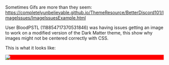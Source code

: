 Sometimes Gifs are more than they seem: https://completelyunbelievable.github.io/ThemeResource/BetterDiscord101/ImageIssues/ImageIssuesExample.html

User BloodPSTL (118854717370531846) was having issues getting an image to work on a modified version of the Dark Matter theme, this show why images might not be centered correctly with CSS.

This is what it looks like:
<div style="background: red;"><img src="https://i.imgur.com/bRMaNZT.gif" style="background: red;"></div>
